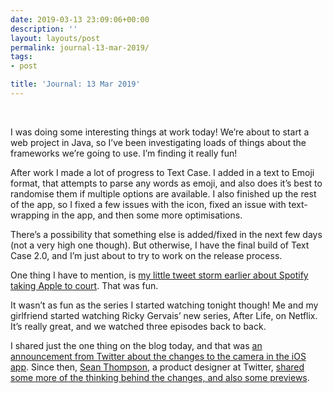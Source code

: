 ```yaml
---
date: 2019-03-13 23:09:06+00:00
description: ''
layout: layouts/post
permalink: journal-13-mar-2019/
tags:
- post

title: 'Journal: 13 Mar 2019'
---
```


<p>&nbsp;</p>
<p>I was doing some interesting things at work today! We&#8217;re about to start a web project in Java, so I&#8217;ve been investigating loads of things about the frameworks we&#8217;re going to use. I&#8217;m finding it really fun!</p>
<p>After work I made a lot of progress to Text Case. I added in a text to Emoji format, that attempts to parse any words as emoji, and also does it&#8217;s best to randomise them if multiple options are available. I also finished up the rest of the app, so I fixed a few issues with the icon, fixed an issue with text-wrapping in the app, and then some more optimisations.</p>
<p>There&#8217;s a possibility that something else is added/fixed in the next few days (not a very high one though). But otherwise, I have the final build of Text Case 2.0, and I&#8217;m just about to try to work on the release process.</p>
<p>One thing I have to mention, is <a href="https://twitter.com/chrishannah/status/1105780628505669638">my little tweet storm earlier about Spotify taking Apple to court</a>. That was fun.</p>
<p>It wasn&#8217;t as fun as the series I started watching tonight though! Me and my girlfriend started watching Ricky Gervais&#8217; new series, After Life, on Netflix. It&#8217;s really great, and we watched three episodes back to back.</p>
<p>I shared just the one thing on the blog today, and that was <a href="https://chrishannah.me/twitter-announces-new-gesture-to-open-camera/">an announcement from Twitter about the changes to the camera in the iOS app</a>. Since then, <a href="https://twitter.com/cyanhex">Sean Thompson</a>, a product designer at Twitter, <a href="https://twitter.com/cyanhex/status/1105911242068234240">shared some more of the thinking behind the changes, and also some previews</a>.</p>

